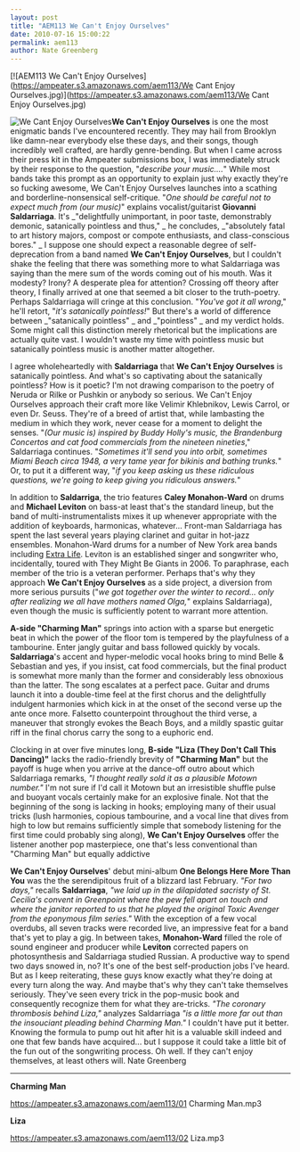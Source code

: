 ```yaml
---
layout: post
title: "AEM113 We Can't Enjoy Ourselves"
date: 2010-07-16 15:00:22
permalink: aem113
author: Nate Greenberg
---
```

[![AEM113 We Can't Enjoy Ourselves](https://ampeater.s3.amazonaws.com/aem113/We Cant Enjoy Ourselves.jpg)](https://ampeater.s3.amazonaws.com/aem113/We Cant Enjoy Ourselves.jpg)

![](http://ampeatermusic.com/wp-content/uploads/2010/07/We-Cant-Enjoy-Ourselves-300x225.jpg "We Cant Enjoy Ourselves")**We Can't Enjoy Ourselves** is one the most enigmatic bands I've encountered recently. They may hail from Brooklyn like damn-near everybody else these days, and their songs, though incredibly well crafted, are hardly genre-bending. But when I came across their press kit in the Ampeater submissions box, I was immediately struck by their response to the question, "_describe your music...._" While most bands take this prompt as an opportunity to explain just why exactly they're so fucking awesome, We Can't Enjoy Ourselves launches into a scathing and borderline-nonsensical self-critique. "_One should be careful not to expect much from (our music)_" explains vocalist/guitarist **Giovanni Saldarriaga**. It's _"delightfully unimportant, in poor taste, demonstrably demonic, satanically pointless and thus," _ he concludes, _"absolutely fatal to art history majors, compost or compote enthusiasts, and class-conscious bores." _ I suppose one should expect a reasonable degree of self-deprecation from a band named **We Can't Enjoy Ourselves**, but I couldn't shake the feeling that there was something more to what Saldarriaga was saying than the mere sum of the words coming out of his mouth. Was it modesty? Irony? A desperate plea for attention? Crossing off theory after theory, I finally arrived at one that seemed a bit closer to the truth-poetry. Perhaps Saldarriaga will cringe at this conclusion. "_You've got it all wrong_," he'll retort, "_it's satanically pointless!_" But there's a world of difference between _"satanically pointless" _ and _"pointless" _ and my verdict holds. Some might call this distinction merely rhetorical but the implications are actually quite vast. I wouldn't waste my time with pointless music but satanically pointless music is another matter altogether.

<!-- more -->

I agree wholeheartedly with **Saldarriaga** that **We Can't Enjoy Ourselves** is satanically pointless. And what's so captivating about the satanically pointless? How is it poetic? I'm not drawing comparison to the poetry of Neruda or Rilke or Pushkin or anybody so serious. We Can't Enjoy Ourselves approach their craft more like Velimir Khlebnikov, Lewis Carrol, or even Dr. Seuss. They're of a breed of artist that, while lambasting the medium in which they work, never cease for a moment to delight the senses. "_(Our music is) inspired by Buddy Holly's music, the Brandenburg Concertos and cat food commercials from the nineteen nineties_," Saldarriaga continues. "_Sometimes it'll send you into orbit, sometimes Miami Beach circa 1948, a very tame year for bikinis and bathing trunks._" Or, to put it a different way, "_if you keep asking us these ridiculous questions, we're going to keep giving you ridiculous answers._"

In addition to **Saldarriga**, the trio features **Caley Monahon-Ward** on drums and **Michael Leviton** on bass-at least that's the standard lineup, but the band of multi-instrumentalists mixes it up whenever appropriate with the addition of keyboards, harmonicas, whatever... Front-man Saldarriaga has spent the last several years playing clarinet and guitar in hot-jazz ensembles. Monahon-Ward drums for a number of New York area bands including [Extra Life](http://ampeatermusic.com/aem006). Leviton is an established singer and songwriter who, incidentally, toured with They Might Be Giants in 2006. To paraphrase, each member of the trio is a veteran performer. Perhaps that's why they approach **We Can't Enjoy Ourselves** as a side project, a diversion from more serious pursuits ("_we got together over the winter to record... only after realizing we all have mothers named Olga,_" explains Saldarriaga), even though the music is sufficiently potent to warrant more attention.

**A-side "Charming Man"** springs into action with a sparse but energetic beat in which the power of the floor tom is tempered by the playfulness of a tambourine. Enter jangly guitar and bass followed quickly by vocals. **Saldarriaga**'s accent and hyper-melodic vocal hooks bring to mind Belle & Sebastian and yes, if you insist, cat food commercials, but the final product is somewhat more manly than the former and considerably less obnoxious than the latter. The song escalates at a perfect pace. Guitar and drums launch it into a double-time feel at the first chorus and the delightfully indulgent harmonies which kick in at the onset of the second verse up the ante once more. Falsetto counterpoint throughout the third verse, a maneuver that strongly evokes the Beach Boys, and a mildly spastic guitar riff in the final chorus carry the song to a euphoric end.

Clocking in at over five minutes long, **B-side** **"Liza (They Don't Call This Dancing)"** lacks the radio-friendly brevity of **"Charming Man"** but the payoff is huge when you arrive at the dance-off outro about which Saldarriaga remarks, _"I thought really sold it as a plausible Motown number."_ I'm not sure if I'd call it Motown but an irresistible shuffle pulse and buoyant vocals certainly make for an explosive finale. Not that the beginning of the song is lacking in hooks; employing many of their usual tricks (lush harmonies, copious tambourine, and a vocal line that dives from high to low but remains sufficiently simple that somebody listening for the first time could probably sing along), **We Can't Enjoy Ourselves** offer the listener another pop masterpiece, one that's less conventional than "Charming Man" but equally addictive

**We Can't Enjoy Ourselves**' debut mini-album **One Belongs Here More Than You** was the the serendipitous fruit of a blizzard last February. _"For two days,"_ recalls **Saldarriaga**, _"we laid up in the dilapidated sacristy of St. Cecilia's convent in Greenpoint where the pew fell apart on touch and where the janitor reported to us that he played the original Toxic Avenger from the eponymous film series."_ With the exception of a few vocal overdubs, all seven tracks were recorded live, an impressive feat for a band that's yet to play a gig. In between takes, **Monahon-Ward** filled the role of sound engineer and producer while **Leviton** corrected papers on photosynthesis and Saldarriaga studied Russian. A productive way to spend two days snowed in, no? It's one of the best self-production jobs I've heard. But as I keep reiterating, these guys know exactly what they're doing at every turn along the way. And maybe that's why they can't take themselves seriously. They've seen every trick in the pop-music book and consequently recognize them for what they are-tricks. _"The coronary thrombosis behind Liza,"_ analyzes Saldarriaga _"is a little more far out than the insouciant pleading behind Charming Man."_ I couldn't have put it better. Knowing the formula to pump out hit after hit is a valuable skill indeed and one that few bands have acquired... but I suppose it could take a little bit of the fun out of the songwriting process. Oh well. If they can't enjoy themselves, at least others will. Nate Greenberg

---

**Charming Man**

https://ampeater.s3.amazonaws.com/aem113/01 Charming Man.mp3

**Liza**

https://ampeater.s3.amazonaws.com/aem113/02 Liza.mp3

